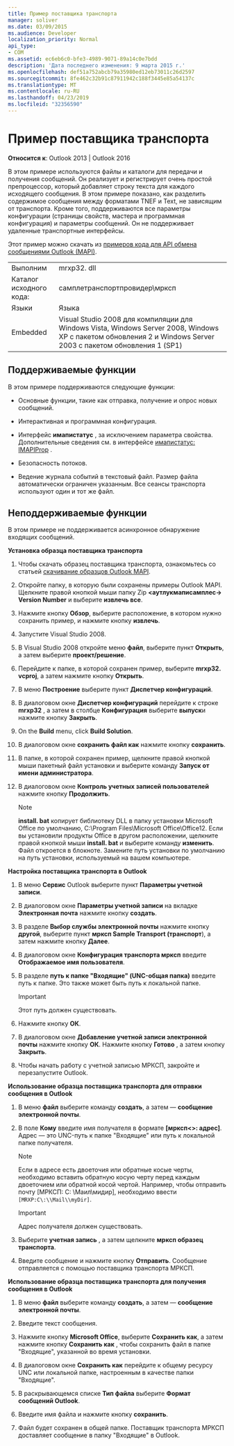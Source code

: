 ```yaml
---
title: Пример поставщика транспорта
manager: soliver
ms.date: 03/09/2015
ms.audience: Developer
localization_priority: Normal
api_type:
- COM
ms.assetid: ec6eb6c0-bfe3-4989-9071-89a14c0e7bdd
description: 'Дата последнего изменения: 9 марта 2015 г.'
ms.openlocfilehash: def51a752abcb79a35980ed12eb73011c26d2597
ms.sourcegitcommit: 8fe462c32b91c87911942c188f3445e85a54137c
ms.translationtype: MT
ms.contentlocale: ru-RU
ms.lasthandoff: 04/23/2019
ms.locfileid: "32356590"
---
```

# <a name="transport-provider-sample"></a>Пример поставщика транспорта

  
  
**Относится к**: Outlook 2013 | Outlook 2016 
  
В этом примере используются файлы и каталоги для передачи и получения сообщений. Он реализует и регистрирует очень простой препроцессор, который добавляет строку текста для каждого исходящего сообщения. В этом примере показано, как разделить содержимое сообщения между форматами TNEF и Text, не зависящим от транспорта. Кроме того, поддерживаются все параметры конфигурации (страницы свойств, мастера и программная конфигурация) и параметры сообщений. Он не поддерживает удаленные транспортные интерфейсы. 
  
Этот пример можно скачать из [примеров кода для API обмена сообщениями Outlook (MAPI)](https://go.microsoft.com/fwlink/?LinkId=129740).
  
|||
|:-----|:-----|
|Выполним  <br/> |mrxp32. dll  <br/> |
|Каталог исходного кода:  <br/> |самплетранспортпровидер\мрксп  <br/> |
|Языки  <br/> |Языка  <br/> |
|Embedded  <br/> |Visual Studio 2008 для компиляции для Windows Vista, Windows Server 2008, Windows XP с пакетом обновления 2 и Windows Server 2003 с пакетом обновления 1 (SP1)  <br/> |
   
## <a name="supported-features"></a>Поддерживаемые функции

В этом примере поддерживаются следующие функции:
  
- Основные функции, такие как отправка, получение и опрос новых сообщений.
    
- Интерактивная и программная конфигурация.
    
- Интерфейс **имапистатус** , за исключением параметра свойства. Дополнительные сведения см. в интерфейсе [имапистатус: IMAPIProp](imapistatusimapiprop.md) . 
    
- Безопасность потоков.
    
- Ведение журнала событий в текстовый файл. Размер файла автоматически ограничен указанным. Все сеансы транспорта используют один и тот же файл.
    
## <a name="unsupported-features"></a>Неподдерживаемые функции

В этом примере не поддерживается асинхронное обнаружение входящих сообщений.
  
 **Установка образца поставщика транспорта**
  
1. Чтобы скачать образец поставщика транспорта, ознакомьтесь со статьей [скачивание образцов Outlook MAPI](downloading-the-outlook-mapi-samples.md).
    
2. Откройте папку, в которую были сохранены примеры Outlook MAPI. Щелкните правой кнопкой мыши папку Zip **\<аутлукмаписамплес-\> Version Number** и выберите **извлечь все**.
    
3. Нажмите кнопку **Обзор**, выберите расположение, в котором нужно сохранить пример, и нажмите кнопку **извлечь**.
    
4. Запустите Visual Studio 2008.
    
5. В Visual Studio 2008 откройте меню **файл**, выберите пункт **Открыть**, а затем выберите **проект/решение**.
    
6. Перейдите к папке, в которой сохранен пример, выберите **mrxp32. vcproj**, а затем нажмите кнопку **Открыть**.
    
7. В меню **Построение** выберите пункт **Диспетчер конфигураций**.
    
8. В диалоговом окне **Диспетчер конфигураций** перейдите к строке **mrxp32** , а затем в столбце **Конфигурация** выберите **выпуск**и нажмите кнопку **Закрыть**.
    
9. On the **Build** menu, click **Build Solution**.
    
10. В диалоговом окне **сохранить файл как** нажмите кнопку **сохранить**.
    
11. В папке, в которой сохранен пример, щелкните правой кнопкой мыши пакетный файл установки и выберите команду **Запуск от имени администратора**.
    
12. В диалоговом окне **Контроль учетных записей пользователей** нажмите кнопку **Продолжить**.
    
    > [!NOTE]
    > **install. bat** копирует библиотеку DLL в папку установки Microsoft Office по умолчанию, C:\Program Files\Microsoft Office\Office12\. Если вы установили продукты Office в другом расположении, щелкните правой кнопкой мыши **install. bat** и выберите команду **изменить**. Файл откроется в блокноте. Замените путь установки по умолчанию на путь установки, используемый на вашем компьютере. 
  
 **Настройка поставщика транспорта в Outlook**
  
1. В меню **Сервис** Outlook выберите пункт **Параметры учетной записи**.
    
2. В диалоговом окне **Параметры учетной записи** на вкладке **Электронная почта** нажмите кнопку **создать**.
    
3. В разделе **Выбор службы электронной почты** нажмите кнопку **другой**, выберите пункт **мрксп Sample Transport (транспорт**), а затем нажмите кнопку **Далее**.
    
4. В диалоговом окне **Конфигурация транспорта мрксп** введите **Отображаемое имя пользователя**.
    
5. В разделе **путь к папке "Входящие" (UNC-общая папка)** введите путь к папке. Это также может быть путь к локальной папке. 
    
    > [!IMPORTANT]
    > Этот путь должен существовать. 
  
6. Нажмите кнопку **ОК**.
    
7. В диалоговом окне **Добавление учетной записи электронной почты** нажмите кнопку **ОК**. Нажмите кнопку **Готово** , а затем кнопку **Закрыть**.
    
8. Чтобы начать работу с учетной записью МРКСП, закройте и перезапустите Outlook.
    
 **Использование образца поставщика транспорта для отправки сообщения в Outlook**
  
1. В меню **файл** выберите команду **создать**, а затем — **сообщение электронной почты**.
    
2. В поле **Кому** введите имя получателя в формате **[мрксп\<\>: адрес]**. Адрес — это UNC-путь к папке "Входящие" или путь к локальной папке получателя.
    
    > [!NOTE]
    > Если в адресе есть двоеточия или обратные косые черты, необходимо вставить обратную косую черту перед каждым двоеточием или обратной косой чертой. Например, чтобы отправить почту [МРКСП: C: \Маил\мидир], необходимо ввести `[MRXP:C\:\\Mail\\myDir]`. 
  
    > [!IMPORTANT]
    > Адрес получателя должен существовать. 
  
3. Выберите **учетная запись** , а затем щелкните **мрксп образец транспорта**.
    
4. Введите сообщение и нажмите кнопку **Отправить**. Сообщение отправляется с помощью поставщика транспорта МРКСП.
    
 **Использование образца поставщика транспорта для получения сообщения в Outlook**
  
1. В меню **файл** выберите команду **создать**, а затем — **сообщение электронной почты**.
    
2. Введите текст сообщения.
    
3. Нажмите кнопку **Microsoft Office**, выберите **Сохранить как**, а затем нажмите кнопку **Сохранить как** , чтобы сохранить файл в папке "Входящие", указанной во время установки. 
    
4. В диалоговом окне **Сохранить как** перейдите к общему ресурсу UNC или локальной папке, настроенным в качестве папки "Входящие". 
    
5. В раскрывающемся списке **Тип файла** выберите **Формат сообщений Outlook**.
    
6. Введите имя файла и нажмите кнопку **сохранить**.
    
7. Файл будет сохранен в общей папке. Поставщик транспорта МРКСП доставляет сообщение в папку "Входящие" в Outlook.
    

